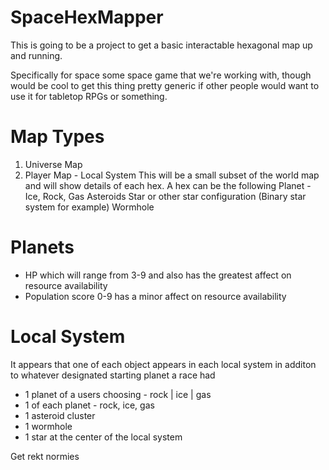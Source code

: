 # SpaceHexMapper
This is going to be a project to get a basic interactable hexagonal map up and running.

Specifically for space some space game that we're working with, though would be cool to get this thing pretty generic if other people would want to use it for tabletop RPGs or something.

# Map Types
1. Universe Map
2. Player Map - Local System
This will be a small subset of the world map and will show details of each hex.
A hex can be the following
Planet - Ice, Rock, Gas
Asteroids 
Star or other star configuration (Binary star system for example)
Wormhole

# Planets
* HP which will range from 3-9 and also has the greatest affect on resource availability
* Population score 0-9 has a minor affect on resource availability

# Local System
It appears that one of each object appears in each local system in additon to whatever designated starting planet a race had
* 1 planet of a users choosing - rock | ice | gas
* 1 of each planet - rock, ice, gas
* 1 asteroid cluster
* 1 wormhole
* 1 star at the center of the local system

Get rekt normies

